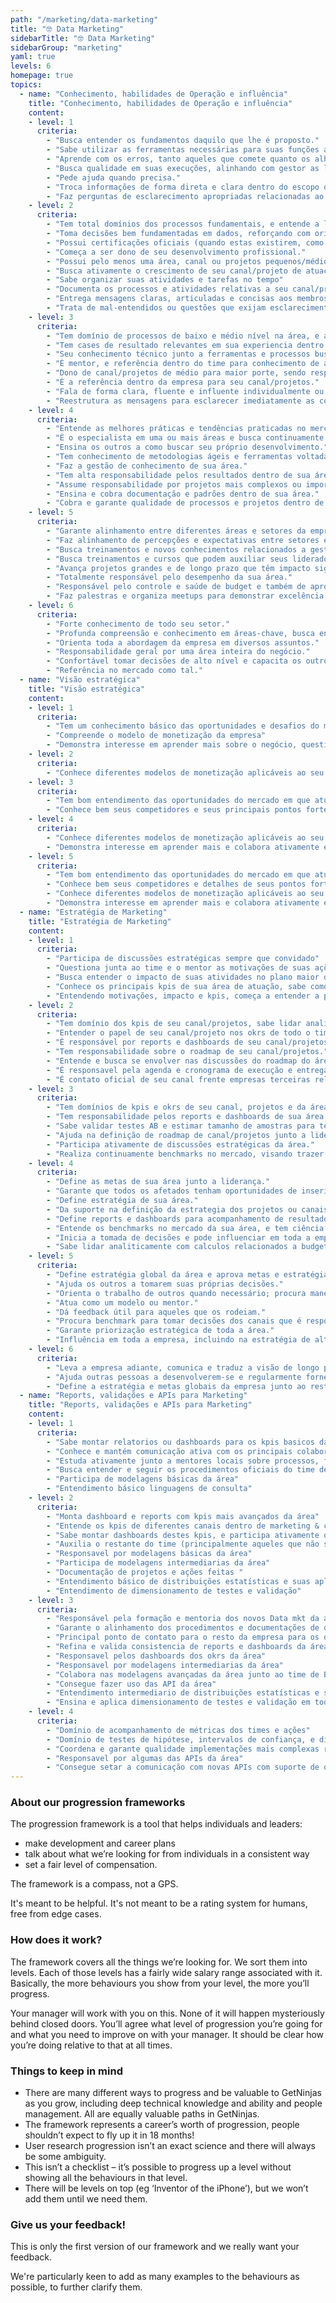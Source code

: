 ```yaml
---
path: "/marketing/data-marketing"
title: "🤓 Data Marketing"
sidebarTitle: "🤓 Data Marketing"
sidebarGroup: "marketing"
yaml: true
levels: 6
homepage: true
topics:
  - name: "Conhecimento, habilidades de Operação e influência"
    title: "Conhecimento, habilidades de Operação e influência"
    content:
    - level: 1
      criteria: 
        - "Busca entender os fundamentos daquilo que lhe é proposto."
        - "Sabe utilizar as ferramentas necessárias para suas funções atuais, mas continua se aprofundando nas mesmas para suas atividades futuras."
        - "Aprende com os erros, tanto aqueles que comete quanto os alheios."
        - "Busca qualidade em suas execuções, alinhando com gestor as limitações de tempo e budget."
        - "Pede ajuda quando precisa."
        - "Troca informações de forma direta e clara dentro do escopo de trabalho."
        - "Faz perguntas de esclarecimento apropriadas relacionadas ao próprio trabalho durante as comunicações com outros."
    - level: 2
      criteria: 
        - "Tem total domínios dos processos fundamentais, e entende a lógica estrutural de campanhas e contas de canais distintos."
        - "Toma decisões bem fundamentadas em dados, reforçando com orientação da gestão, visando contribuições significativas."
        - "Possui certificações oficiais (quando estas existirem, como as do Google, Facebook e Exact Target)."
        - "Começa a ser dono de seu desenvolvimento profissional."
        - "Possui pelo menos uma área, canal ou projetos pequenos/médios em que é dono."
        - "Busca ativamente o crescimento de seu canal/projeto de atuação e é responsavel pelo resultado do memso."
        - "Sabe organizar suas atividades e tarefas no tempo"
        - "Documenta os processos e atividades relativas a seu canal/projeto (segundo orientação de mentor)"
        - "Entrega mensagens claras, articuladas e concisas aos membros da equipe e de outros squads."
        - "Trata de mal-entendidos ou questões que exijam esclarecimento ao falar com os outros ao reafirmar as informações muito diferentes."
    - level: 3
      criteria: 
        - "Tem domínio de processos de baixo e médio nível na área, e alto nível em seu canal/projetos."
        - "Tem cases de resultado relevantes em sua experiencia dentro da área (de dentro ou fora do GetNinjas)"
        - "Seu conhecimento técnico junto a ferramentas e processos busca estar na crista da onda de sua área, discutindo continuamente com outras empresas, e buscando material referente a novas praticas e features (ex. capaz de discutir de frente com especialistas do Google sobre Google Ads, ou a times de mkt/crm de outras empresas)."
        - "É mentor, e referência dentro do time para conhecimento de área."
        - "Dono de canal/projetos de médio para maior porte, sendo responsavel por seu cronograma, documentações, entregas e também da instrução de colaboradores envolvidos com os mesmos. "
        - "É a referência dentro da empresa para seu canal/projetos."
        - "Fala de forma clara, fluente e influente individualmente ou com outros grupos/pessoas."
        - "Reestrutura as mensagens para esclarecer imediatamente as confusões ou mal-entendidos, ou para modificar o tom."
    - level: 4
      criteria: 
        - "Entende as melhores práticas e tendências praticadas no mercado, faz muito benchmark, além de estar por dentro de novos canais e estratégias."
        - "É o especialista em uma ou mais áreas e busca continuamente formar novos especialistas de sua especialidade."
        - "Ensina os outros a como buscar seu próprio desenvolvimento."
        - "Tem conhecimento de metodologias ágeis e ferramentas voltadas para coordenação e organização de projetos de forma eficiente e ordenada"
        - "Faz a gestão de conhecimento de sua área."
        - "Tem alta responsabilidade pelos resultados dentro de sua área."
        - "Assume responsabilidade por projetos mais complexos ou importantes."
        - "Ensina e cobra documentação e padrões dentro de sua área."
        - "Cobra e garante qualidade de processos e projetos dentro de sua área."
    - level: 5
      criteria: 
        - "Garante alinhamento entre diferentes áreas e setores da empresa para projetos mais relevantes de seu setor, principalmente quando os mesmos precisam do suporte destas outras áreas ou setores."
        - "Faz alinhamento de percepções e expectativas entre setores e áreas diferentes dentro da empresa."
        - "Busca treinamentos e novos conhecimentos relacionados a gestão pessoal e motivação para seu setor"
        - "Busca treinamentos e cursos que podem auxiliar seus liderados a se desenvolverem"
        - "Avança projetos grandes e de longo prazo que têm impacto significativo nos negócios."
        - "Totalmente responsável pelo desempenho da sua área."
        - "Responsável pelo controle e saúde de budget e também de aprovação de pagamentos e outras transações financeiras da área."
        - "Faz palestras e organiza meetups para demonstrar excelência de seu setor fora e dentro da empresa."
    - level: 6
      criteria: 
        - "Forte conhecimento de todo seu setor."
        - "Profunda compreensão e conhecimento em áreas-chave, busca entender estas e novas áreas externamente."
        - "Orienta toda a abordagem da empresa em diversos assuntos."
        - "Responsabilidade geral por uma área inteira do negócio."
        - "Confortável tomar decisões de alto nível e capacita os outros a tomar decisões."
        - "Referência no mercado como tal."
  - name: "Visão estratégica"
    title: "Visão estratégica"
    content:
    - level: 1
      criteria: 
        - "Tem um conhecimento básico das oportunidades e desafios do mercado em que atua"
        - "Compreende o modelo de monetização da empresa"
        - "Demonstra interesse em aprender mais sobre o negócio, questionando constantemente sua liderança, e respeitando a disponibilidade, também a de outros times e dos pms nos squads."
    - level: 2
      criteria: 
        - "Conhece diferentes modelos de monetização aplicáveis ao seu negócio"
    - level: 3
      criteria: 
        - "Tem bom entendimento das oportunidades do mercado em que atua e também seus desafios"
        - "Conhece bem seus competidores e seus principais pontos fortes / fracos"
    - level: 4
      criteria: 
        - "Conhece diferentes modelos de monetização aplicáveis ao seu negócio, entendendo seus trade-offs"
        - "Demonstra interesse em aprender mais e colabora ativamente em discussões sobre o negócio"
    - level: 5
      criteria: 
        - "Tem bom entendimento das oportunidades do mercado em que atua e também seus desafios"
        - "Conhece bem seus competidores e detalhes de seus pontos fortes / fracos"
        - "Conhece diferentes modelos de monetização aplicáveis ao seu negócio, entendendo seus trade-offs"
        - "Demonstra interesse em aprender mais e colabora ativamente em discussões sobre o negócio"
  - name: "Estratégia de Marketing"
    title: "Estratégia de Marketing"
    content:
    - level: 1
      criteria: 
        - "Participa de discussões estratégicas sempre que convidado"
        - "Questiona junta ao time e o mentor as motivações de suas ações atuais."
        - "Busca entender o impacto de suas atividades no plano maior da área"
        - "Conhece os principais kpis de sua área de atuação, sabe como eles se correlacionam entre si, além de entender como são afetados por seus projetos."
        - "Entendendo motivações, impacto e kpis, começa a entender a prioridade entre suas diferentes tarefas."
    - level: 2
      criteria: 
        - "Tem domínio dos kpis de seu canal/projetos, sabe lidar analiticamente com os mesmos, para dimensionar seu impacto e escala."
        - "Entender o papel de seu canal/projeto nos okrs de todo o time."
        - "É responsável por reports e dashboards de seu canal/projetos (mesmo que não tenha desenvolvido os mesmos)"
        - "Tem responsabilidade sobre o roadmap de seu canal/projetos."
        - "Entende e busca se envolver nas discussões do roadmap do área onde está contido."
        - "É responsavel pela agenda e cronograma de execução e entregas de seu canal/projetos."
        - "É contato oficial de seu canal frente empresas terceiras relacionadas ao mesmo, quando necessário."
    - level: 3
      criteria: 
        - "Tem domínios de kpis e okrs de seu canal, projetos e da área."
        - "Tem responsabilidade pelos reports e dashboards de sua área."
        - "Sabe validar testes AB e estimar tamanho de amostras para testes."
        - "Ajuda na definição de roadmap de canal/projetos junto a liderança/mentores, e auxilia colaboradores mais juniores em seus proprios canais/projetos."
        - "Participa ativamente de discussões estratégicas da área."
        - "Realiza continuamente benchmarks no mercado, visando trazer novas estratégias e ações."
    - level: 4
      criteria: 
        - "Define as metas de sua área junto a liderança."
        - "Garante que todos os afetados tenham oportunidades de inserir decisões relevantes."
        - "Define estratégia de sua área."
        - "Da suporte na definição da estrategia dos projetos ou canais dos colaboradores mais juniores do time."
        - "Define reports e dashboards para acompanhamento de resultados de sua área para toda empresa"
        - "Entende os benchmarks no mercado da sua área, e tem ciência dos principais gaps atuais"
        - "Inicia a tomada de decisões e pode influenciar em toda a empresa."
        - "Sabe lidar analiticamente com calculos relacionados a budget, impacto e todos os kpis pertinentes ao projeto em que estiver trabalhando, ou mesmo a maioria dos projetos da área."
    - level: 5
      criteria: 
        - "Define estratégia global da área e aprova metas e estratégias locais da mesmo."
        - "Ajuda os outros a tomarem suas próprias decisões."
        - "Orienta o trabalho de outros quando necessário; procura maneiras de ajudar outras pessoas da equipe a realmente brilhar e desenvolver suas próprias habilidades."
        - "Atua como um modelo ou mentor."
        - "Dá feedback útil para aqueles que os rodeiam."
        - "Procura benchmark para tomar decisões dos canais que é responsável"
        - "Garante priorização estratégica de toda a área."
        - "Influência em toda a empresa, incluindo na estratégia de alto nível."
    - level: 6
      criteria: 
        - "Leva a empresa adiante, comunica e traduz a visão de longo prazo."
        - "Ajuda outras pessoas a desenvolverem-se e regularmente fornece um feedback perspicaz e útil para as pessoas em toda a empresa."
        - "Define a estratégia e metas globais da empresa junto ao restante da alto liderança da empresa."
  - name: "Reports, validações e APIs para Marketing"
    title: "Reports, validações e APIs para Marketing"
    content:
    - level: 1
      criteria: 
        - "Sabe montar relatorios ou dashboards para os kpis basicos da área."
        - "Conhece e mantém comunicação ativa com os principais colaboradores dentro do time de marketing, crm e bi que trabalham com data, visando suporte e aprendizado"
        - "Estuda ativamente junto a mentores locais sobre processos, ferramentas e bem como da estrutura atual de data utilizada não só por marketing e crm, mas também da empresa."
        - "Busca entender e seguir os procedimentos oficiais do time de BI para a criação e documentação de queries, sempre pedindo suporte e validação para os membros com mais senioridade em data internos a sua área ou não."
        - "Participa de modelagens básicas da área"
        - "Entendimento básico linguagens de consulta"
    - level: 2
      criteria: 
        - "Monta dashboard e reports com kpis mais avançados da área"
        - "Entende os kpis de diferentes canais dentro de marketing & crm"
        - "Sabe montar dashboards destes kpis, e participa ativamente da implementação dos kpis que hoje não estão disponiveis no banco pedindo suporte do time de BI"
        - "Auxilia o restante do time (principalmente aqueles que não são de data marketing) na confecção de reports e dashboards."
        - "Responsavel por modelagens básicas da área"
        - "Participa de modelagens intermediarias da área"
        - "Documentação de projetos e ações feitas "
        - "Entendimento básico de distribuições estatísticas e suas aplicações  "
        - "Entendimento de dimensionamento de testes e validação"
    - level: 3
      criteria: 
        - "Responsável pela formação e mentoria dos novos Data mkt da área."
        - "Garante o alinhamento dos procedimentos e documentações de data/scripts e outros codigos da área junto ao time de BI e/ou Tech."
        - "Principal ponto de contato para o resto da empresa para os dados da área."
        - "Refina e valida consistencia de reports e dashboards da área"
        - "Responsavel pelos dashboards dos okrs da área"
        - "Responsavel por modelagens intermediarias da área"
        - "Colabora nas modelagens avançadas da área junto ao time de BI "
        - "Consegue fazer uso das API da área"
        - "Entendimento intermediario de distribuições estatísticas e suas aplicações"
        - "Ensina e aplica dimensionamento de testes e validação em toda a área"
    - level: 4
      criteria: 
        - "Domínio de acompanhamento de métricas dos times e ações"
        - "Domínio de testes de hipótese, intervalos de confiança, e distribuições estatísticas"
        - "Coordena e garante qualidade implementações mais complexas relacionadas à dados ou novas APIs dentro de Marketing e CRM"
        - "Responsavel por algumas das APIs da área"
        - "Consegue setar a comunicação com novas APIs com suporte de outras áreas."
---
```

### About our progression frameworks
The progression framework is a tool that helps individuals and leaders:
- make development and career plans
- talk about what we’re looking for from individuals in a consistent way
- set a fair level of compensation.

The framework is a compass, not a GPS.

It's meant to be helpful. It's not meant to be a rating system for humans, free from edge cases.

### How does it work?
The framework covers all the things we’re looking for. We sort them into levels. Each of those levels has a fairly wide salary range associated with it. Basically, the more behaviours you show from your level, the more you’ll progress.

Your manager will work with you on this. None of it will happen mysteriously behind closed doors. You’ll agree what level of progression you’re going for and what you need to improve on with your manager. It should be clear how you’re doing relative to that at all times.

### Things to keep in mind
- There are many different ways to progress and be valuable to GetNinjas as you grow, including deep technical knowledge and ability and people management. All are equally valuable paths in GetNinjas.
- The framework represents a career’s worth of progression, people shouldn’t expect to fly up it in 18 months!
- User research progression isn’t an exact science and there will always be some ambiguity.
- This isn’t a checklist – it’s possible to progress up a level without showing all the behaviours in that level.
- There will be levels on top (eg ‘Inventor of the iPhone’), but we won’t add them until we need them.

### Give us your feedback!
This is only the first version of our framework and we really want your feedback.

We're particularly keen to add as many examples to the behaviours as possible, to further clarify them.